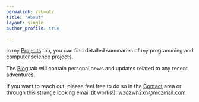 ```yaml
---
permalink: /about/
title: "About"
layout: single
author_profile: true

---
```




<p>In my <a href="/projects/">Projects</a> tab, you can find detailed summaries of my programming and computer science projects.</p>

<p>The <a href="/blog/">Blog</a> tab will contain personal news and updates related to any recent adventures.</p>

<p>If you want to reach out, please feel free to do so in the <a href="/contact/">Contact</a> area or through this strange looking email (it works!): <a href="mailto:wzqzwh2xn@mozmail.com">wzqzwh2xn@mozmail.com</a></p>
